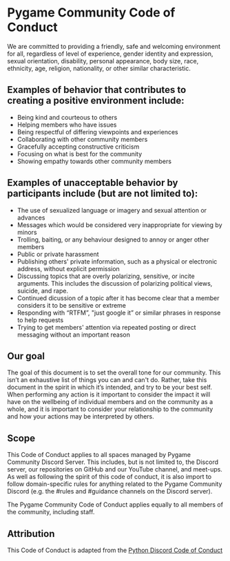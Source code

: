 # Pygame Community Code of Conduct 

We are committed to providing a friendly, safe and welcoming environment for all, regardless of level of experience, gender identity and expression, sexual orientation, disability, personal appearance, body size, race, ethnicity, age, religion, nationality, or other similar characteristic.

## Examples of behavior that contributes to creating a positive environment include:

- Being kind and courteous to others
- Helping members who have issues
- Being respectful of differing viewpoints and experiences
- Collaborating with other community members
- Gracefully accepting constructive criticism
- Focusing on what is best for the community
- Showing empathy towards other community members

## Examples of unacceptable behavior by participants include (but are not limited to):

- The use of sexualized language or imagery and sexual attention or advances
- Messages which would be considered very inappropriate for viewing by minors
- Trolling, baiting, or any behaviour designed to annoy or anger other members
- Public or private harassment
- Publishing others' private information, such as a physical or electronic address, without explicit permission
- Discussing topics that are overly polarizing, sensitive, or incite arguments. This includes the discussion of polarizing political views, suicide, and rape.
- Continued dicussion of a topic after it has become clear that a member considers it to be sensitive or extreme
- Responding with “RTFM”, "just google it” or similar phrases in response to help requests
- Trying to get members' attention via repeated posting or direct messaging without an important reason


## Our goal

The goal of this document is to set the overall tone for our community. This isn’t an exhaustive list of things you can and can't do. Rather, take this document in the spirit in which it’s intended, and try to be your best self.
When performing any action is it important to consider the impact it will have on the wellbeing of individual members and on the community as a whole, and it is important to consider your relationship to the community and how your actions may be interpreted by others.

## Scope

This Code of Conduct applies to all spaces managed by Pygame Community Discord Server. This includes, but is not limited to, the Discord server, our repositories on GitHub and our YouTube channel, and meet-ups. As well as following the spirit of this code of conduct, it is also import to follow domain-specific rules for anything related to the Pygame Community Discord (e.g. the #rules and #guidance channels on the Discord server).

The Pygame Community Code of Conduct applies equally to all members of the community, including staff.

## Attribution

This Code of Conduct is adapted from the [Python Discord Code of Conduct](https://github.com/python-discord/.github/blob/main/CODE_OF_CONDUCT.md)
